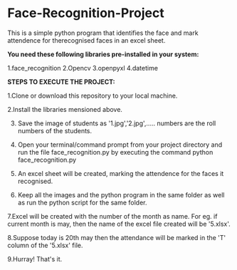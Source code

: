 # Face-Recognition-Project

This is a simple python program that identifies the face and mark attendence for therecognised faces in an excel sheet.

**You need these following libraries pre-installed in your system:**

1.face_recognition
2.Opencv
3.openpyxl
4.datetime

**STEPS TO EXECUTE THE PROJECT:**

1.Clone or download this repository to your local machine.

2.Install the libraries mensioned above.
 
3. Save the image of students as '1.jpg','2.jpg',..... numbers are the roll numbers of the students.

4. Open your terminal/command prompt from your project directory and run the file face_recognition.py by executing the command python face_recognition.py

5. An excel sheet will be created, marking the attendence for the faces it recognised.

6. Keep all the images and the python program in the same folder as well as run the python script for the same folder.

7.Excel will be created with the number of the month as name. For eg. if current month is may, then the name of the excel file created will be '5.xlsx'.

8.Suppose today is 20th may then the attendance will be marked in the 'T' column of the '5.xlsx' file.

9.Hurray! That's it.
